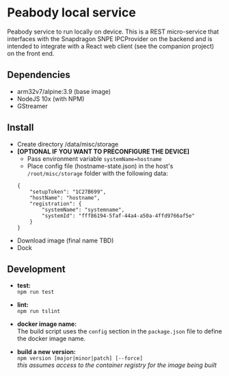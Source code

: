 # Peabody local service
Peabody service to run locally on device. This is a REST micro-service that interfaces with
the Snapdragon SNPE IPCProvider on the backend and is intended to integrate with a React web 
client (see the companion project) on the front end.

## Dependencies
  * arm32v7/alpine:3.9 (base image)
  * NodeJS 10x (with NPM)
  * GStreamer

## Install
  * Create directory /data/misc/storage  
  * **[OPTIONAL IF YOU WANT TO PRECONFIGURE THE DEVICE]**
    * Pass environment variable `systemName=hostname`
    * Place config file (hostname-state.json) in the host's `/root/misc/storage` folder with the following data:  
    ```
    {
        "setupToken": "1C27B699",
        "hostName": "hostname",
        "registration": {
            "systemName": "systemname",
            "systemId": "fff86194-5faf-44a4-a50a-4ffd9766af5e"
        }
    }
    ```
  * Download image (final name TBD)
  * Dock

## Development
  * **test:**  
  `npm run test`  

  * **lint:**  
  `npm run tslint`

  * **docker image name:**  
  The build script uses the `config` section in the `package.json` file to define the docker image name.

  * **build a new version:**  
  `npm version [major|minor|patch] [--force]`  
  *this assumes access to the container registry for the image being built*
